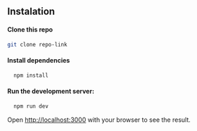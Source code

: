 ## Instalation
#### Clone this repo 
```bash
git clone repo-link
```
#### Install dependencies

```bash
  npm install
```
#### Run the development server:

```bash
  npm run dev
```

Open [http://localhost:3000](http://localhost:3000) with your browser to see the result.